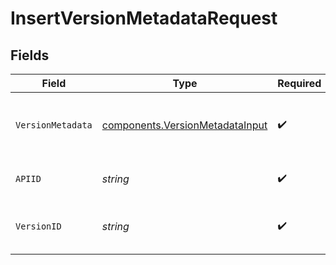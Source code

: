 # InsertVersionMetadataRequest


## Fields

| Field                                                                              | Type                                                                               | Required                                                                           | Description                                                                        |
| ---------------------------------------------------------------------------------- | ---------------------------------------------------------------------------------- | ---------------------------------------------------------------------------------- | ---------------------------------------------------------------------------------- |
| `VersionMetadata`                                                                  | [components.VersionMetadataInput](../../models/components/versionmetadatainput.md) | :heavy_check_mark:                                                                 | A JSON representation of the metadata to insert.                                   |
| `APIID`                                                                            | *string*                                                                           | :heavy_check_mark:                                                                 | The ID of the Api to insert metadata for.                                          |
| `VersionID`                                                                        | *string*                                                                           | :heavy_check_mark:                                                                 | The version ID of the Api to insert metadata for.                                  |